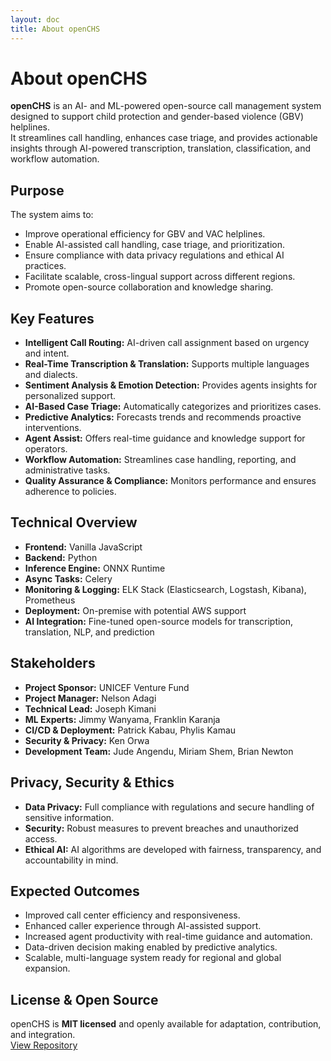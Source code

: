 ```yaml
---
layout: doc
title: About openCHS
---
```


# About openCHS

**openCHS** is an AI- and ML-powered open-source call management system designed to support child protection and gender-based violence (GBV) helplines.  
It streamlines call handling, enhances case triage, and provides actionable insights through AI-powered transcription, translation, classification, and workflow automation.

## Purpose

The system aims to:

- Improve operational efficiency for GBV and VAC helplines.
- Enable AI-assisted call handling, case triage, and prioritization.
- Ensure compliance with data privacy regulations and ethical AI practices.
- Facilitate scalable, cross-lingual support across different regions.
- Promote open-source collaboration and knowledge sharing.

## Key Features

- **Intelligent Call Routing:** AI-driven call assignment based on urgency and intent.  
- **Real-Time Transcription & Translation:** Supports multiple languages and dialects.  
- **Sentiment Analysis & Emotion Detection:** Provides agents insights for personalized support.  
- **AI-Based Case Triage:** Automatically categorizes and prioritizes cases.  
- **Predictive Analytics:** Forecasts trends and recommends proactive interventions.  
- **Agent Assist:** Offers real-time guidance and knowledge support for operators.  
- **Workflow Automation:** Streamlines case handling, reporting, and administrative tasks.  
- **Quality Assurance & Compliance:** Monitors performance and ensures adherence to policies.

## Technical Overview

- **Frontend:** Vanilla JavaScript  
- **Backend:** Python  
- **Inference Engine:** ONNX Runtime  
- **Async Tasks:** Celery  
- **Monitoring & Logging:** ELK Stack (Elasticsearch, Logstash, Kibana), Prometheus  
- **Deployment:** On-premise with potential AWS support  
- **AI Integration:** Fine-tuned open-source models for transcription, translation, NLP, and prediction  

## Stakeholders

- **Project Sponsor:** UNICEF Venture Fund  
- **Project Manager:** Nelson Adagi  
- **Technical Lead:** Joseph Kimani  
- **ML Experts:** Jimmy Wanyama, Franklin Karanja  
- **CI/CD & Deployment:** Patrick Kabau, Phylis Kamau  
- **Security & Privacy:** Ken Orwa  
- **Development Team:** Jude Angendu, Miriam Shem, Brian Newton  

## Privacy, Security & Ethics

- **Data Privacy:** Full compliance with regulations and secure handling of sensitive information.  
- **Security:** Robust measures to prevent breaches and unauthorized access.  
- **Ethical AI:** AI algorithms are developed with fairness, transparency, and accountability in mind.

## Expected Outcomes

- Improved call center efficiency and responsiveness.  
- Enhanced caller experience through AI-assisted support.  
- Increased agent productivity with real-time guidance and automation.  
- Data-driven decision making enabled by predictive analytics.  
- Scalable, multi-language system ready for regional and global expansion.

## License & Open Source

openCHS is **MIT licensed** and openly available for adaptation, contribution, and integration.  
[View Repository](https://github.com/openchlai/openCHS)  

